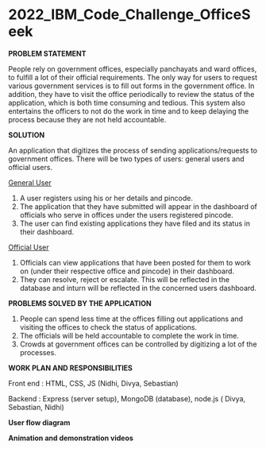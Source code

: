 # 2022_IBM_Code_Challenge_OfficeSeek

**PROBLEM STATEMENT**

People rely on government offices, especially panchayats and ward offices, to fulfill a lot of their official requirements. The only way for users to request various government services is to fill out forms in the government office. In addition, they have to visit the office periodically to review the status of the application, which is both time consuming and tedious. This system also entertains the officers to not do the work in time and to keep delaying the process because they are not held accountable.

**SOLUTION**

An application that digitizes the process of sending applications/requests to government offices.
There will be two types of users: general users and official users.

<ins>General User</ins>

1) A user registers using his or her details and pincode.
2) The application that they have submitted will appear in the dashboard of officials who serve in offices under the users registered pincode.
3) The user can find existing applications they have filed and its status in their dashboard.

<ins>Official User</ins>
1) Officials can view applications that have been posted for them to work on (under their respective office and pincode) in their dashboard.
2) They can resolve, reject or escalate. This will be reflected in the database and inturn will be reflected in the concerned users dashboard.

**PROBLEMS SOLVED BY THE APPLICATION**

1) People can spend less time at the offices filling out applications and visiting the offices to check the status of applications.
2) The officials will be held accountable to complete the work in time.
3) Crowds at government offices can be controlled by digitizing a lot of the processes.

**WORK PLAN AND RESPONSIBILITIES**

Front end : HTML, CSS, JS  (Nidhi, Divya, Sebastian)

Backend   : Express (server setup), MongoDB (database), node.js ( Divya, Sebastian, Nidhi)

**User flow diagram**

**Animation and demonstration videos**
